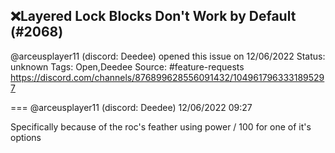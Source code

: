## ❌Layered Lock Blocks Don't Work by Default (#2068)
@arceusplayer11 (discord: Deedee) opened this issue on 12/06/2022
Status: unknown
Tags: Open,Deedee
Source: #feature-requests https://discord.com/channels/876899628556091432/1049617963331895297


=== @arceusplayer11 (discord: Deedee) 12/06/2022 09:27

Specifically because of the roc's feather using power / 100 for one of it's options
